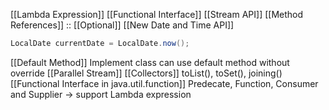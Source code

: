 [[Lambda Expression]]
[[Functional Interface]]
[[Stream API]]
[[Method References]] ::
[[Optional]]
[[New Date and Time API]]
```java
LocalDate currentDate = LocalDate.now();
```
[[Default Method]]
Implement class can use default method without override
[[Parallel Stream]]
[[Collectors]] toList(), toSet(), joining()
[[Functional Interface in java.util.function]] Predecate, Function, Consumer and Supplier -> support Lambda expression
